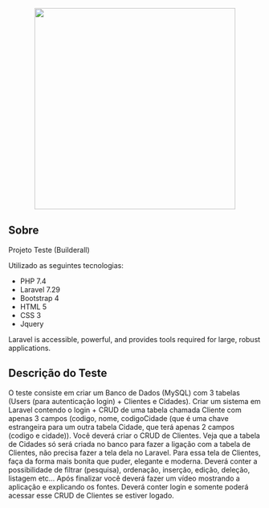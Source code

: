 <p align="center"><a href="https://laravel.com" target="_blank"><img src="https://raw.githubusercontent.com/laravel/art/master/logo-lockup/5%20SVG/2%20CMYK/1%20Full%20Color/laravel-logolockup-cmyk-red.svg" width="400"></a></p>

## Sobre

Projeto Teste (Builderall)

Utilizado as seguintes tecnologias:

- PHP 7.4
- Laravel 7.29
- Bootstrap 4
- HTML 5
- CSS 3
- Jquery

Laravel is accessible, powerful, and provides tools required for large, robust applications.

## Descrição do Teste

O teste consiste em criar um Banco de Dados (MySQL) com 3 tabelas (Users (para autenticação login) + Clientes e 
Cidades). Criar um sistema em Laravel contendo o login + CRUD de uma tabela chamada Cliente com apenas 3 campos (codigo, nome, codigoCidade (que é uma chave estrangeira para um outra tabela Cidade, que terá apenas 2 campos (codigo e cidade)). Você deverá criar o CRUD de Clientes. Veja que a tabela de Cidades só será criada no banco para fazer a ligação com a tabela de Clientes, não precisa fazer a tela dela no Laravel. Para essa tela de Clientes, faça da forma mais bonita que puder, elegante e moderna. Deverá conter a possibilidade de filtrar (pesquisa),  ordenação, inserção, edição, deleção, listagem etc… Após finalizar você deverá fazer um vídeo mostrando a aplicação e explicando os fontes. Deverá conter login e somente poderá acessar esse CRUD de Clientes se estiver logado.


